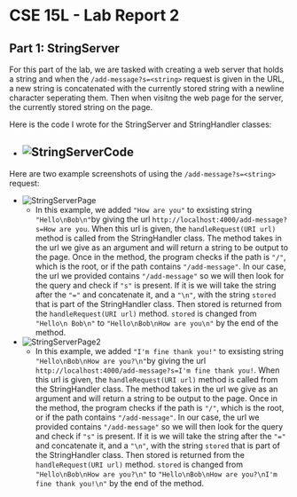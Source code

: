 # CSE 15L - Lab Report 2
## Part 1: StringServer
For this part of the lab, we are tasked with creating a web server that holds a string and when the `/add-message?s=<string>` request is given in the URL, a new string is concatenated with the currently stored string with a newline character seperating them. Then when visitng the web page for the server, the currently stored string on the page.

Here is the code I wrote for the StringServer and StringHandler classes:
- ![StringServerCode](https://user-images.githubusercontent.com/67081225/215285308-f665c7f5-f933-47f2-9efe-037a29e7cc17.PNG)
  - 

Here are two example screenshots of using the `/add-message?s=<string>` request:
- ![StringServerPage](https://user-images.githubusercontent.com/67081225/215285375-ae5c21f2-86b9-4d6c-9e0e-a62810054eea.PNG)
  - In this example, we added `"How are you"` to exsisting string `"Hello\nBob\n"`by giving the url `http://localhost:4000/add-message?s=How are you`. When this url is given, the `handleRequest(URI url)` method is called from the StringHandler class. The method takes in the url we give as an argument and will return a string to be output to the page. Once in the method, the program checks if the path is `"/"`, which is the root, or if the path contains `"/add-message"`. In our case, the url we provided contains `"/add-message"` so we will then look for the query and check if `"s"` is present. If it is we will take the string after the `"="` and concatenate it, and a `"\n"`, with the string `stored` that is part of the StringHandler class. Then stored is returned from the `handleRequest(URI url)` method. `stored` is changed from `"Hello\n Bob\n"` to `"Hello\nBob\nHow are you\n"` by the end of the method.
- ![StringServerPage2](https://user-images.githubusercontent.com/67081225/215285423-c74e8b65-a449-47e4-826a-a070bde51c6b.PNG)
  - In this example, we added `"I'm fine thank you!"` to exsisting string `"Hello\nBob\nHow are you?\n"`by giving the url `http://localhost:4000/add-message?s=I'm fine thank you!`. When this url is given, the `handleRequest(URI url)` method is called from the StringHandler class. The method takes in the url we give as an argument and will return a string to be output to the page. Once in the method, the program checks if the path is `"/"`, which is the root, or if the path contains `"/add-message"`. In our case, the url we provided contains `"/add-message"` so we will then look for the query and check if `"s"` is present. If it is we will take the string after the `"="` and concatenate it, and a `"\n"`, with the string `stored` that is part of the StringHandler class. Then stored is returned from the `handleRequest(URI url)` method. `stored` is changed from `"Hello\nBob\nHow are you?\n"` to `"Hello\nBob\nHow are you?\nI'm fine thank you!\n"` by the end of the method.
